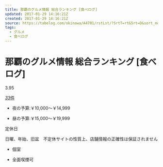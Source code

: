 ```yaml
---
title: 那覇のグルメ情報 総合ランキング [食べログ]
updated: 2017-01-29 14:16:21Z
created: 2017-01-29 14:16:21Z
source: https://tabelog.com/okinawa/A4701/rstLst/?SrtT=rt&Srt=D&sort_mode=1
tags:
  - グルメ
  - 食べログ
---
```


# 那覇のグルメ情報 総合ランキング [食べログ]

3.95

 [*33*件](https://tabelog.com/okinawa/A4701/A470101/47002034/dtlrvwlst/)

- 夜の予算:￥10,000～￥14,999

- 昼の予算:￥15,000～￥19,999

定休日

日曜、年始、旧盆　不定休サイトの性質上、店舗情報の正確性は保証されません

- 個室

- 全面喫煙可